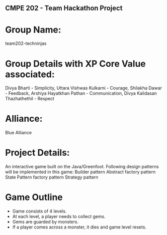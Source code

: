 ## CMPE 202 - Team Hackathon Project

# Group Name:
team202-techninjas

# Group Details with XP Core Value associated:
Divya Bharti - Simplicity,
Uttara Vishwas Kulkarni - Courage,
Shilakha Dawar - Feedback,
Arshiya Hayatkhan Pathan - Communication,
Divya Kalidasan Thazhathethil - Respect

# Alliance:
Blue Alliance

# Project Details:
An interactive game built on the Java/Greenfoot.
Following design patterns will be implemented in this game:
Builder pattern
Abstract factory pattern 
State Pattern
factory pattern 
Strategy pattern

# Game Outline
* Game consists of 4 levels. 
* At each level, a player needs to collect gems.
* Gems are guarded by monsters. 
* If a player comes across a monster, it dies and game level resets.







